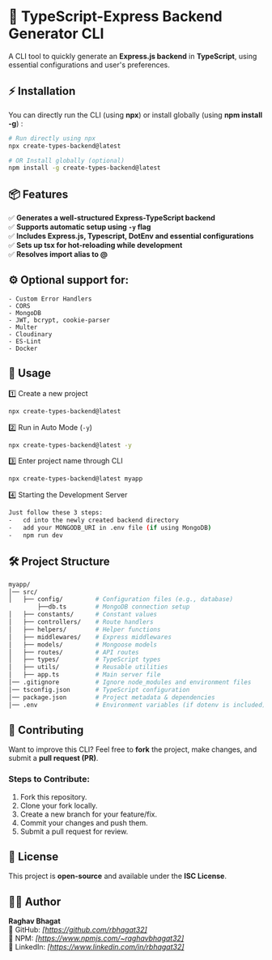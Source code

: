 # 🚀 TypeScript-Express Backend Generator CLI

A CLI tool to quickly generate an **Express.js backend** in **TypeScript**, using essential configurations and user's preferences.

## ⚡ Installation

You can directly run the CLI (using **npx**) or install globally (using **npm install -g**) :

```sh
# Run directly using npx
npx create-types-backend@latest

# OR Install globally (optional)
npm install -g create-types-backend@latest
```

## 📦 Features

✅ **Generates a well-structured Express-TypeScript backend**  
✅ **Supports automatic setup using `-y` flag**  
✅ **Includes Express.js, Typescript, DotEnv and essential configurations**  
✅ **Sets up tsx for hot-reloading while development**  
✅ **Resolves import alias to @**

## ⚙️ Optional support for:

    - Custom Error Handlers
    - CORS
    - MongoDB
    - JWT, bcrypt, cookie-parser
    - Multer
    - Cloudinary
    - ES-Lint
    - Docker

## 🚀 Usage

1️⃣ Create a new project

```sh
npx create-types-backend@latest
```

2️⃣ Run in Auto Mode (`-y`)

```sh
npx create-types-backend@latest -y
```

3️⃣ Enter project name through CLI

```sh
npx create-types-backend@latest myapp
```

4️⃣ Starting the Development Server

```sh
Just follow these 3 steps:
-   cd into the newly created backend directory
-   add your MONGODB_URI in .env file (if using MongoDB)
-   npm run dev
```

## 🛠️ Project Structure

```sh
myapp/
│── src/
│   ├── config/         # Configuration files (e.g., database)
       	├──db.ts		# MongoDB connection setup
│   ├── constants/      # Constant values
│   ├── controllers/    # Route handlers
│   ├── helpers/        # Helper functions
│   ├── middlewares/    # Express middlewares
│   ├── models/         # Mongoose models
│   ├── routes/         # API routes
│   ├── types/          # TypeScript types
│   ├── utils/          # Reusable utilities
│   ├── app.ts          # Main server file
│── .gitignore          # Ignore node_modules and environment files
│── tsconfig.json       # TypeScript configuration
│── package.json        # Project metadata & dependencies
│── .env                # Environment variables (if dotenv is included)

```

## 🤝 Contributing

Want to improve this CLI? Feel free to **fork** the project, make changes, and submit a **pull request (PR)**.

### Steps to Contribute:

1.  Fork this repository.
2.  Clone your fork locally.
3.  Create a new branch for your feature/fix.
4.  Commit your changes and push them.
5.  Submit a pull request for review.

## 📜 License

This project is **open-source** and available under the **ISC License**.

## 👨‍💻 Author

**Raghav Bhagat**  
🔗 GitHub: _[https://github.com/rbhagat32]_  
🔗 NPM: _[https://www.npmjs.com/~raghavbhagat32]_  
🔗 LinkedIn: _[https://www.linkedin.com/in/rbhagat32]_
